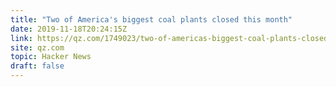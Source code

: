 ```yaml
---
title: "Two of America's biggest coal plants closed this month"
date: 2019-11-18T20:24:15Z
link: https://qz.com/1749023/two-of-americas-biggest-coal-plants-closed-this-month/?utm_medium=RSS&utm_source=hune
site: qz.com
topic: Hacker News
draft: false
---
```

